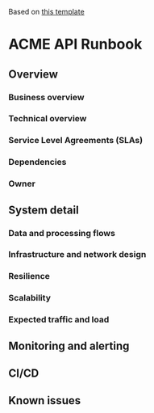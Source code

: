 Based on [this template](https://docs.google.com/document/d/1h4y6cdCOkwr3tXHn5a_zd1j8nSPvqKWDxiM7r5sqrrs/edit?usp=sharing)

# ACME API Runbook

## Overview

### Business overview

### Technical overview

### Service Level Agreements (SLAs)

### Dependencies

### Owner

## System detail

### Data and processing flows

### Infrastructure and network design

### Resilience

### Scalability

### Expected traffic and load

## Monitoring and alerting

## CI/CD

## Known issues
